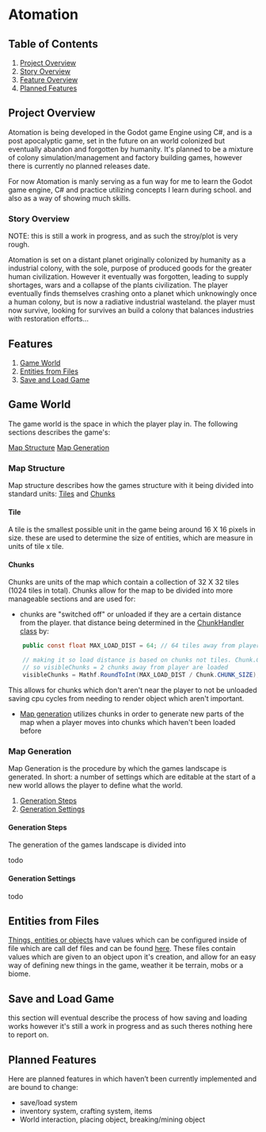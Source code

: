 # Atomation

## Table of Contents
1. [Project Overview](#Project-Overview)
2. [Story Overview](#Story-Overview)
3. [Feature Overview](#Feature-Overview)
4. [Planned Features ](#Planned-Features)

## Project Overview
Atomation is being developed in the Godot game Engine using C#, and is a post apocalyptic game, set in the future on an world
colonized but eventually abandon and forgotten by humanity. It's planned to be a mixture of colony simulation/management and
factory building games, however there is currently no planned releases date.

For now Atomation is manly serving as a fun way for me to learn the Godot game engine, C# and practice utilizing concepts
I learn during school. and also as a way of showing much skills.

### Story Overview
NOTE: this is still a work in progress, and as such the stroy/plot is 
very rough.

Atomation is set on a distant planet originally colonized by humanity as a industrial colony, with the sole,
purpose of produced goods for the greater human civilization. However it eventually was forgotten, leading to
supply shortages, wars and a collapse of the plants civilization. The player eventually finds themselves crashing
onto a planet which unknowingly once a human colony, but is now a radiative industrial wasteland. the player must 
now survive, looking for survives an build a colony that balances industries with restoration efforts...

## Features

1. [Game World](#game-world)
2. [Entities from Files](#Entities-from-Files)
3. [Save and Load Game](#Save-and-Load-Game)

## Game World
The game world is the space in which the player play in. The following sections describes the game's:

[Map Structure](#Map-Structure)
[Map Generation](#Map-Generation)

### Map Structure
Map structure describes how the games structure with it being divided into standard units:
[Tiles](#Tile) and [Chunks](#Chunk)

#### Tile
A tile is the smallest possible unit in the game being around 16 X 16 pixels in size. these are used to determine
the size of entities, which are measure in units of tile x tile.

#### Chunks
Chunks are units of the map which contain a collection of 32 X 32 tiles (1024 tiles in total).
Chunks allow for the map to be divided into more manageable sections and are used for:
* chunks are "switched off" or unloaded if they are a certain distance from the player. that distance
being determined in the [ChunkHandler class](scripts/map/ChunkHandler.cs) by:
``` C#
    public const float MAX_LOAD_DIST = 64; // 64 tiles away from player current position

    // making it so load distance is based on chunks not tiles. Chunk.CHUNK_SIZE = 32 tiles, 
    // so visibleChunks = 2 chunks away from player are loaded
    visibleChunks = Mathf.RoundToInt(MAX_LOAD_DIST / Chunk.CHUNK_SIZE); 
```
This allows for chunks which don't aren't near the player to not be unloaded saving cpu cycles
from needing to render object which aren't important.
* [Map generation](#Map-Generation) utilizes chunks in order to generate new parts of the map when a player moves into 
chunks which haven't been loaded before

### Map Generation
Map Generation is the procedure by which the games landscape is generated. In short: a number of settings  which are editable at the start of a new world allows the player to define what the world.

1. [Generation Steps](#Generation_Steps)
2. [Generation Settings](#Generation_Settings)


#### Generation Steps
The generation of the games landscape is divided into 

todo
#### Generation Settings
todo



## Entities from Files
[Things, entities or objects](scripts/thing) have values which can be configured inside of file which are call def files and can be 
found [here](data/core/defs). These files contain values which are given to an object upon it's creation, and allow for an easy
way of defining new things in the game, weather it be terrain, mobs or a biome.

## Save and Load Game
this section will eventual describe the process of how saving and loading works however it's still a work 
in progress and as such theres nothing here to report on.

## Planned Features 
Here are planned features in which haven’t been currently implemented and are bound to change:

* save/load system
* inventory system, crafting system, items
* World interaction, placing object, breaking/mining object